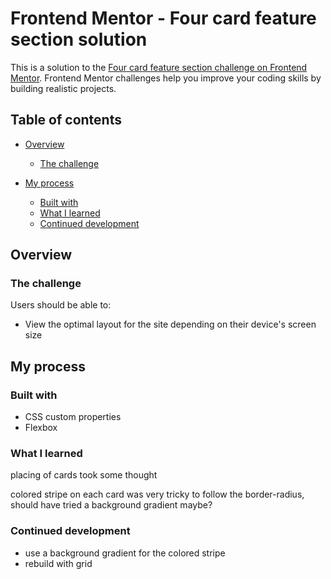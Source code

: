 # Frontend Mentor - Four card feature section solution

This is a solution to the [Four card feature section challenge on Frontend Mentor](https://www.frontendmentor.io/challenges/four-card-feature-section-weK1eFYK). Frontend Mentor challenges help you improve your coding skills by building realistic projects. 

## Table of contents

- [Overview](#overview)
  - [The challenge](#the-challenge)
  
- [My process](#my-process)
  - [Built with](#built-with)
  - [What I learned](#what-i-learned)
  - [Continued development](#continued-development)


## Overview

### The challenge

Users should be able to:

- View the optimal layout for the site depending on their device's screen size


## My process

### Built with

- CSS custom properties
- Flexbox

### What I learned

placing of cards took some thought

colored stripe on each card was very tricky to follow the border-radius,
should have tried a background gradient maybe? 

### Continued development

- use a background gradient for the colored stripe
- rebuild with grid 
